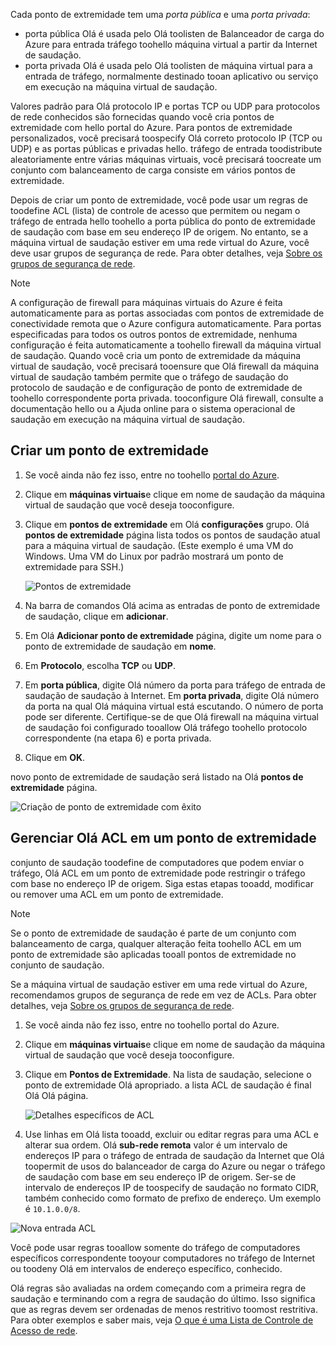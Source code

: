 
Cada ponto de extremidade tem uma *porta pública* e uma *porta privada*:

* porta pública Olá é usada pelo Olá toolisten de Balanceador de carga do Azure para entrada tráfego toohello máquina virtual a partir da Internet de saudação.
* porta privada Olá é usada pelo Olá toolisten de máquina virtual para a entrada de tráfego, normalmente destinado tooan aplicativo ou serviço em execução na máquina virtual de saudação.

Valores padrão para Olá protocolo IP e portas TCP ou UDP para protocolos de rede conhecidos são fornecidas quando você cria pontos de extremidade com hello portal do Azure. Para pontos de extremidade personalizados, você precisará toospecify Olá correto protocolo IP (TCP ou UDP) e as portas públicas e privadas hello. tráfego de entrada toodistribute aleatoriamente entre várias máquinas virtuais, você precisará toocreate um conjunto com balanceamento de carga consiste em vários pontos de extremidade.

Depois de criar um ponto de extremidade, você pode usar um regras de toodefine ACL (lista) de controle de acesso que permitem ou negam o tráfego de entrada hello toohello a porta pública do ponto de extremidade de saudação com base em seu endereço IP de origem. No entanto, se a máquina virtual de saudação estiver em uma rede virtual do Azure, você deve usar grupos de segurança de rede. Para obter detalhes, veja [Sobre os grupos de segurança de rede](../articles/virtual-network/virtual-networks-nsg.md).

> [!NOTE]
> A configuração de firewall para máquinas virtuais do Azure é feita automaticamente para as portas associadas com pontos de extremidade de conectividade remota que o Azure configura automaticamente. Para portas especificadas para todos os outros pontos de extremidade, nenhuma configuração é feita automaticamente a toohello firewall da máquina virtual de saudação. Quando você cria um ponto de extremidade da máquina virtual de saudação, você precisará tooensure que Olá firewall da máquina virtual de saudação também permite que o tráfego de saudação do protocolo de saudação e de configuração de ponto de extremidade de toohello correspondente porta privada. tooconfigure Olá firewall, consulte a documentação hello ou a Ajuda online para o sistema operacional de saudação em execução na máquina virtual de saudação.
>
>

## <a name="create-an-endpoint"></a>Criar um ponto de extremidade
1. Se você ainda não fez isso, entre no toohello [portal do Azure](https://portal.azure.com).
2. Clique em **máquinas virtuais**e clique em nome de saudação da máquina virtual de saudação que você deseja tooconfigure.
3. Clique em **pontos de extremidade** em Olá **configurações** grupo. Olá **pontos de extremidade** página lista todos os pontos de saudação atual para a máquina virtual de saudação. (Este exemplo é uma VM do Windows. Uma VM do Linux por padrão mostrará um ponto de extremidade para SSH.)

   <!-- ![Endpoints](./media/virtual-machines-common-classic-setup-endpoints/endpointswindows.png) -->
   ![Pontos de extremidade](./media/virtual-machines-common-classic-setup-endpoints/endpointsblade.png)

4. Na barra de comandos Olá acima as entradas de ponto de extremidade de saudação, clique em **adicionar**.
5. Em Olá **Adicionar ponto de extremidade** página, digite um nome para o ponto de extremidade de saudação em **nome**.
6. Em **Protocolo**, escolha **TCP** ou **UDP**.
7. Em **porta pública**, digite Olá número da porta para tráfego de entrada de saudação de saudação à Internet. Em **porta privada**, digite Olá número da porta na qual Olá máquina virtual está escutando. O número de porta pode ser diferente. Certifique-se de que Olá firewall na máquina virtual de saudação foi configurado tooallow Olá tráfego toohello protocolo correspondente (na etapa 6) e porta privada.
10. Clique em **OK**.

novo ponto de extremidade de saudação será listado na Olá **pontos de extremidade** página.

![Criação de ponto de extremidade com êxito](./media/virtual-machines-common-classic-setup-endpoints/endpointcreated.png)

## <a name="manage-hello-acl-on-an-endpoint"></a>Gerenciar Olá ACL em um ponto de extremidade
conjunto de saudação toodefine de computadores que podem enviar o tráfego, Olá ACL em um ponto de extremidade pode restringir o tráfego com base no endereço IP de origem. Siga estas etapas tooadd, modificar ou remover uma ACL em um ponto de extremidade.

> [!NOTE]
> Se o ponto de extremidade de saudação é parte de um conjunto com balanceamento de carga, qualquer alteração feita toohello ACL em um ponto de extremidade são aplicadas tooall pontos de extremidade no conjunto de saudação.
>
>

Se a máquina virtual de saudação estiver em uma rede virtual do Azure, recomendamos grupos de segurança de rede em vez de ACLs. Para obter detalhes, veja [Sobre os grupos de segurança de rede](../articles/virtual-network/virtual-networks-nsg.md).

1. Se você ainda não fez isso, entre no toohello portal do Azure.
2. Clique em **máquinas virtuais**e clique em nome de saudação da máquina virtual de saudação que você deseja tooconfigure.
3. Clique em **Pontos de Extremidade**. Na lista de saudação, selecione o ponto de extremidade Olá apropriado. a lista ACL de saudação é final Olá Olá página.

   ![Detalhes específicos de ACL](./media/virtual-machines-common-classic-setup-endpoints/aclpreentry.png)

4. Use linhas em Olá lista tooadd, excluir ou editar regras para uma ACL e alterar sua ordem. Olá **sub-rede remota** valor é um intervalo de endereços IP para o tráfego de entrada de saudação da Internet que Olá toopermit de usos do balanceador de carga do Azure ou negar o tráfego de saudação com base em seu endereço IP de origem. Ser-se de intervalo de endereços IP de toospecify de saudação no formato CIDR, também conhecido como formato de prefixo de endereço. Um exemplo é `10.1.0.0/8`.

 ![Nova entrada ACL](./media/virtual-machines-common-classic-setup-endpoints/newaclentry.png)


Você pode usar regras tooallow somente do tráfego de computadores específicos correspondente tooyour computadores no tráfego de Internet ou toodeny Olá em intervalos de endereço específico, conhecido.

Olá regras são avaliadas na ordem começando com a primeira regra de saudação e terminando com a regra de saudação do último. Isso significa que as regras devem ser ordenadas de menos restritivo toomost restritiva. Para obter exemplos e saber mais, veja [O que é uma Lista de Controle de Acesso de rede](../articles/virtual-network/virtual-networks-acl.md).
